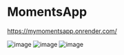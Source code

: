 # MomentsApp
https://mymomentsapp.onrender.com/

![image](https://user-images.githubusercontent.com/70678769/212493502-0f946ad9-b327-4bac-bd69-c3243173edf4.png)
![image](https://user-images.githubusercontent.com/70678769/212493551-1831de2b-5c6b-480b-bac8-057fe47acf40.png)
![image](https://user-images.githubusercontent.com/70678769/212493571-a90649a0-df51-4e0c-ad18-da44d86529a6.png)
